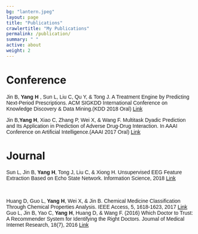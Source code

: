 ```yaml
---
bg: "lantern.jpeg"
layout: page
title: "Publications"
crawlertitle: "My Publications"
permalink: /publication/
summary: " "
active: about
weight: 2
---
```

# Conference
<font face="arial">Jin B, </font> <font face="arial"><b>Yang H</b></font> <font face="arial">, Sun L, Liu C, Qu Y, & Tong J. A Treatment Engine by Predicting Next-Period Prescriptions. ACM SIGKDD International Conference on Knowledge Discovery & Data Mining.(KDD 2018 Oral) <a href="https://www.kdd.org/kdd2018/accepted-papers/view/a-treatment-engine-by-predicting-next-period-prescriptions">Link</a></font><br>

<font face="arial">Jin B,</font><font face="arial"><b>Yang H</b></font><font face="arial">, Xiao C, Zhang P, Wei X, & Wang F. Multitask Dyadic Prediction and Its Application in Prediction of Adverse Drug-Drug Interaction. In AAAI Conference on Artificial Intelligence.(AAAI 2017 Oral) <a href="https://aaai.org/ocs/index.php/AAAI/AAAI17/paper/view/14292/13924">Link</a></font>

# Journal

<font face="arial">Sun L, Jin B, </font><font face="arial"><b>Yang H</b></font><font face="arial">, Tong J, Liu C, & Xiong H. Unsupervised EEG Feature Extraction Based on Echo State Network. Information Science, 2018 <a href="https://www.sciencedirect.com/science/article/pii/S0020025518307692">Link</a> </font>

<br>

<font face="arial">Huang D, Guo L, </font><font face="arial"><b>Yang H</b></font><font face="arial">, Wei X, & Jin B. Chemical Medicine Classification Through Chemical Properties Analysis. IEEE Access, 5, 1618-1623, 2017 <a href="https://ieeexplore.ieee.org/document/7819484">Link</a></font>
<br>
<font face="arial">Guo L, Jin B, Yao C, </font><font face="arial"><b>Yang H</b></font><font face="arial">, Huang D, & Wang F. (2016) Which Doctor to Trust: A Recommender System for Identifying the Right Doctors. Journal of Medical Internet Research, 18(7), 2016 <a href="https://www.ncbi.nlm.nih.gov/pmc/articles/PMC4956912/">Link</a></font>
